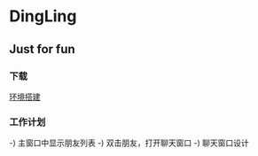 # DingLing

Just for fun
---

### 下载

[环境搭建](http://download.qt.io/official_releases/qt/5.10/5.10.0/)

### 工作计划


-) 主窗口中显示朋友列表
-) 双击朋友，打开聊天窗口
-) 聊天窗口设计
